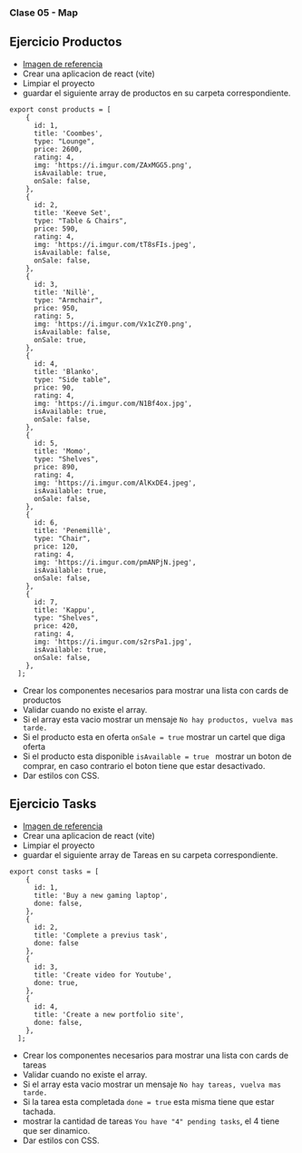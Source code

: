 ### Clase 05 - Map

## Ejercicio Productos

- [Imagen de referencia ](https://cdn.dribbble.com/users/114038/screenshots/3674970/product_card_design_2x.png)
- Crear una aplicacion de react (vite)
- Limpiar el proyecto
- guardar el siguiente array de productos en su carpeta correspondiente.

```
export const products = [
    {
      id: 1,
      title: 'Coombes',
      type: "Lounge",
      price: 2600,
      rating: 4,
      img: 'https://i.imgur.com/ZAxMGG5.png',
      isAvailable: true,
      onSale: false,
    },
    {
      id: 2,
      title: 'Keeve Set',
      type: "Table & Chairs",
      price: 590,
      rating: 4,
      img: 'https://i.imgur.com/tT8sFIs.jpeg',
      isAvailable: false,
      onSale: false,
    },
    {
      id: 3,
      title: 'Nillè',
      type: "Armchair",
      price: 950,
      rating: 5,
      img: 'https://i.imgur.com/Vx1cZY0.png',
      isAvailable: false,
      onSale: true,
    },
    {
      id: 4,
      title: 'Blanko',
      type: "Side table",
      price: 90,
      rating: 4,
      img: 'https://i.imgur.com/N1Bf4ox.jpg',
      isAvailable: true,
      onSale: false,
    },
    {
      id: 5,
      title: 'Momo',
      type: "Shelves",
      price: 890,
      rating: 4,
      img: 'https://i.imgur.com/AlKxDE4.jpeg',
      isAvailable: true,
      onSale: false,
    },
    {
      id: 6,
      title: 'Penemillè',
      type: "Chair",
      price: 120,
      rating: 4,
      img: 'https://i.imgur.com/pmANPjN.jpeg',
      isAvailable: true,
      onSale: false,
    },
    {
      id: 7,
      title: 'Kappu',
      type: "Shelves",
      price: 420,
      rating: 4,
      img: 'https://i.imgur.com/s2rsPa1.jpg',
      isAvailable: true,
      onSale: false,
    },
  ];

```

- Crear los componentes necesarios para mostrar una lista con cards de productos
- Validar cuando no existe el array.
- Si el array esta vacio mostrar un mensaje `No hay productos, vuelva mas tarde.`
- Si el producto esta en oferta `onSale = true` mostrar un cartel que diga oferta
- Si el producto esta disponible `isAvailable = true ` mostrar un boton de comprar, en caso contrario el boton tiene que estar desactivado.
- Dar estilos con CSS.

## Ejercicio Tasks

- [Imagen de referencia ](https://1.bp.blogspot.com/-i78iKr_P9Pk/X9ohjXyc5eI/AAAAAAAAA_4/8UauxZaOgUshGK7MXwW1gZqts7Zrf_AewCLcBGAsYHQ/s1280/Todo%2BList%2BApp%2Busing%2BHTML%2BCSS%2B%2526%2BJavaScript.webp)
- Crear una aplicacion de react (vite)
- Limpiar el proyecto
- guardar el siguiente array de Tareas en su carpeta correspondiente.

```
export const tasks = [
    {
      id: 1,
      title: 'Buy a new gaming laptop',
      done: false,
    },
    {
      id: 2,
      title: 'Complete a previus task',
      done: false
    },
    {
      id: 3,
      title: 'Create video for Youtube',
      done: true,
    },
    {
      id: 4,
      title: 'Create a new portfolio site',
      done: false,
    },
  ];

```

- Crear los componentes necesarios para mostrar una lista con cards de tareas
- Validar cuando no existe el array.
- Si el array esta vacio mostrar un mensaje `No hay tareas, vuelva mas tarde.`
- Si la tarea esta completada `done = true` esta misma tiene que estar tachada.
- mostrar la cantidad de tareas `You have "4" pending tasks`, el 4 tiene que ser dinamico.
- Dar estilos con CSS.
